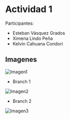 # Actividad 1

Participantes:
  - Esteban Vásquez Grados
  - Ximena Lindo Peña
  - Kelvin Cahuana Condori

## Imagenes

![Imagen1](https://media.discordapp.net/attachments/1013288517461344348/1141904455630069821/image.png?width=1372&height=663)

 - Branch 1
   
![Imagen2](https://media.discordapp.net/attachments/1013288517461344348/1141907112021201027/image.png?width=567&height=663)
 - Branch 2

![Imagen3](https://media.discordapp.net/attachments/1013288517461344348/1141904581979291738/image.png?width=627&height=663)
